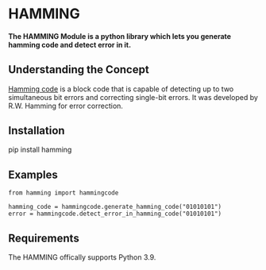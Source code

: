 ﻿# HAMMING
>

#### The HAMMING Module is a python library which lets you generate hamming code and detect error in it.

## Understanding the Concept

[Hamming code] is a block code that is capable of detecting up to two simultaneous bit errors and correcting single-bit errors. It was developed by R.W. Hamming for error correction.

## Installation

pip install hamming

## Examples
```
from hamming import hammingcode

hamming_code = hammingcode.generate_hamming_code("01010101")
error = hammingcode.detect_error_in_hamming_code("01010101")
```

## Requirements

The HAMMING offically supports Python 3.9.

[Hamming code]: <https://en.wikipedia.org/wiki/Hamming_code>
